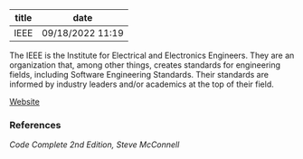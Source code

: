 | title | date |
|---|---|
| IEEE | 09/18/2022 11:19 |

The IEEE is the Institute for Electrical and Electronics Engineers. They are an
organization that, among other things, creates standards for engineering fields, 
including Software Engineering Standards. Their standards are informed by industry
leaders and/or academics at the top of their field.

[Website](https://www.ieee.org)

### References
_Code Complete 2nd Edition, Steve McConnell_
